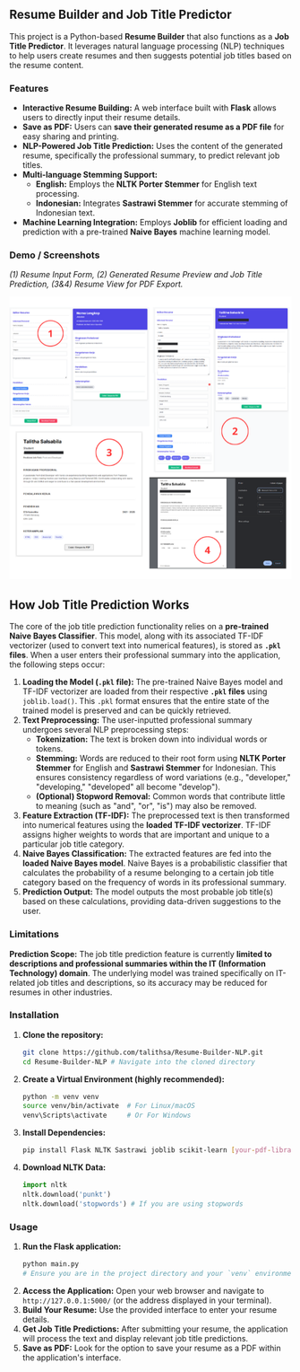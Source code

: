 ## Resume Builder and Job Title Predictor
This project is a Python-based **Resume Builder** that also functions as a **Job Title Predictor**. It leverages natural language processing (NLP) techniques to help users create resumes and then suggests potential job titles based on the resume content.

### Features
  * **Interactive Resume Building:** A web interface built with **Flask** allows users to directly input their resume details.
  * **Save as PDF:** Users can **save their generated resume as a PDF file** for easy sharing and printing.
  * **NLP-Powered Job Title Prediction:** Uses the content of the generated resume, specifically the professional summary, to predict relevant job titles.
  * **Multi-language Stemming Support:**
      * **English:** Employs the **NLTK Porter Stemmer** for English text processing.
      * **Indonesian:** Integrates **Sastrawi Stemmer** for accurate stemming of Indonesian text.
  * **Machine Learning Integration:** Employs **Joblib** for efficient loading and prediction with a pre-trained **Naive Bayes** machine learning model.

### Demo / Screenshots

*(1) Resume Input Form, (2) Generated Resume Preview and Job Title Prediction, (3&4) Resume View for PDF Export.*

![Full Demo Image](git.png)

## How Job Title Prediction Works
The core of the job title prediction functionality relies on a **pre-trained Naive Bayes Classifier**. This model, along with its associated TF-IDF vectorizer (used to convert text into numerical features), is stored as **`.pkl` files**. When a user enters their professional summary into the application, the following steps occur:
1.  **Loading the Model (`.pkl` file):** The pre-trained Naive Bayes model and TF-IDF vectorizer are loaded from their respective **`.pkl` files** using `joblib.load()`. This `.pkl` format ensures that the entire state of the trained model is preserved and can be quickly retrieved.
2.  **Text Preprocessing:** The user-inputted professional summary undergoes several NLP preprocessing steps:
      * **Tokenization:** The text is broken down into individual words or tokens.
      * **Stemming:** Words are reduced to their root form using **NLTK Porter Stemmer** for English and **Sastrawi Stemmer** for Indonesian. This ensures consistency regardless of word variations (e.g., "developer," "developing," "developed" all become "develop").
      * **(Optional) Stopword Removal:** Common words that contribute little to meaning (such as "and", "or", "is") may also be removed.
3.  **Feature Extraction (TF-IDF):** The preprocessed text is then transformed into numerical features using the **loaded TF-IDF vectorizer**. TF-IDF assigns higher weights to words that are important and unique to a particular job title category.
4.  **Naive Bayes Classification:** The extracted features are fed into the **loaded Naive Bayes model**. Naive Bayes is a probabilistic classifier that calculates the probability of a resume belonging to a certain job title category based on the frequency of words in its professional summary.
5.  **Prediction Output:** The model outputs the most probable job title(s) based on these calculations, providing data-driven suggestions to the user.
   
### Limitations
**Prediction Scope:** The job title prediction feature is currently **limited to descriptions and professional summaries within the IT (Information Technology) domain**. The underlying model was trained specifically on IT-related job titles and descriptions, so its accuracy may be reduced for resumes in other industries.

### Installation
1.  **Clone the repository:**
    ```bash
    git clone https://github.com/talithsa/Resume-Builder-NLP.git
    cd Resume-Builder-NLP # Navigate into the cloned directory
    ```
2.  **Create a Virtual Environment (highly recommended):**
    ```bash
    python -m venv venv
    source venv/bin/activate  # For Linux/macOS
    venv\Scripts\activate     # Or For Windows
    ```
3.  **Install Dependencies:**
    ```bash
    pip install Flask NLTK Sastrawi joblib scikit-learn [your-pdf-library-name] # (e.g., `xhtml2pdf`, `ReportLab`, `PyFPDF`)
    ```
4.  **Download NLTK Data:**
    ```python
    import nltk
    nltk.download('punkt')
    nltk.download('stopwords') # If you are using stopwords
    ```

### Usage
1.  **Run the Flask application:**
    ```bash
    python main.py
    # Ensure you are in the project directory and your `venv` environment is active.
    ```
2.  **Access the Application:**
    Open your web browser and navigate to `http://127.0.0.1:5000/` (or the address displayed in your terminal).
3.  **Build Your Resume:**
    Use the provided interface to enter your resume details.
4.  **Get Job Title Predictions:**
    After submitting your resume, the application will process the text and display relevant job title predictions.
5.  **Save as PDF:**
    Look for the option to save your resume as a PDF within the application's interface.
